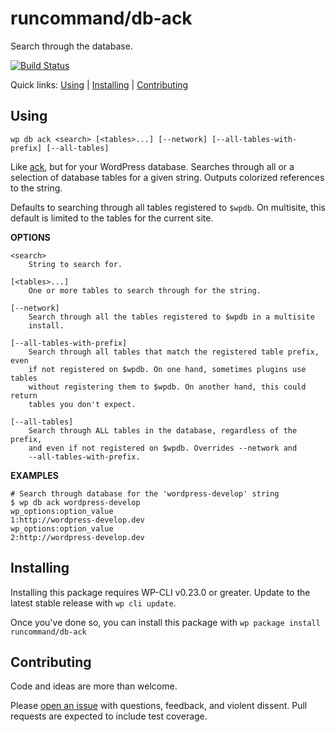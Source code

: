 runcommand/db-ack
=================

Search through the database.

[![Build Status](https://travis-ci.org/runcommand/db-ack.svg?branch=master)](https://travis-ci.org/runcommand/db-ack)

Quick links: [Using](#using) | [Installing](#installing) | [Contributing](#contributing)

## Using


~~~
wp db ack <search> [<tables>...] [--network] [--all-tables-with-prefix] [--all-tables]
~~~

Like [ack](http://beyondgrep.com/), but for your WordPress database.
Searches through all or a selection of database tables for a given
string. Outputs colorized references to the string.

Defaults to searching through all tables registered to `$wpdb`. On
multisite, this default is limited to the tables for the current site.

**OPTIONS**

	<search>
		String to search for.

	[<tables>...]
		One or more tables to search through for the string.

	[--network]
		Search through all the tables registered to $wpdb in a multisite
		install.

	[--all-tables-with-prefix]
		Search through all tables that match the registered table prefix, even
		if not registered on $wpdb. On one hand, sometimes plugins use tables
		without registering them to $wpdb. On another hand, this could return
		tables you don't expect.

	[--all-tables]
		Search through ALL tables in the database, regardless of the prefix,
		and even if not registered on $wpdb. Overrides --network and
		--all-tables-with-prefix.

**EXAMPLES**

    # Search through database for the 'wordpress-develop' string
    $ wp db ack wordpress-develop
    wp_options:option_value
    1:http://wordpress-develop.dev
    wp_options:option_value
    2:http://wordpress-develop.dev



## Installing

Installing this package requires WP-CLI v0.23.0 or greater. Update to the latest stable release with `wp cli update`.

Once you've done so, you can install this package with `wp package install runcommand/db-ack`

## Contributing

Code and ideas are more than welcome.

Please [open an issue](https://github.com/runcommand/db-ack/issues) with questions, feedback, and violent dissent. Pull requests are expected to include test coverage.
